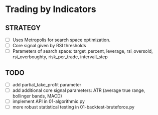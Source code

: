# Trading by Indicators

## STRATEGY
- [ ] Uses Metropolis for search space optimization.
- [ ] Core signal given by RSI thresholds
- [ ] Parameters of search space: target_percent, leverage, rsi_oversold, rsi_overboughty, risk_per_trade, intervall_step

## TODO
- [ ] add partial_take_profit parameter
- [ ] add additional core signal parameters: ATR (average true range, bollinger bands, MACD)
- [ ] implement API in 01-algorithmic.py
- [ ] more robust statistical testing in 01-backtest-bruteforce.py
